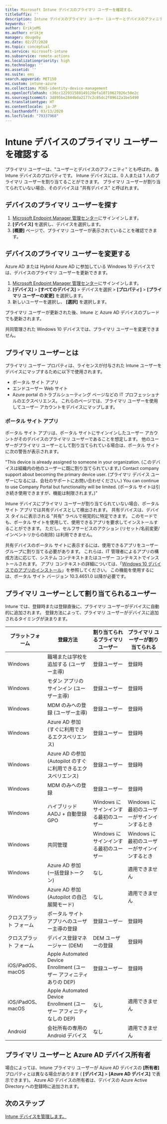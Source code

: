 ```yaml
---
title: Microsoft Intune デバイスのプライマリ ユーザーを確認する。
titleSuffix: ''
description: Intune デバイスのプライマリ ユーザー (ユーザーとデバイスのアフィニティ) を確認します。
keywords: ''
author: ErikjeMS
ms.author: erikje
manager: dougeby
ms.date: 02/27/2020
ms.topic: conceptual
ms.service: microsoft-intune
ms.subservice: remote-actions
ms.localizationpriority: high
ms.technology: ''
ms.assetid: ''
ms.suite: ems
search.appverid: MET150
ms.custom: intune-azure
ms.collection: M365-identity-device-management
ms.openlocfilehash: c30cc122931588149120efa10710627826c50e2c
ms.sourcegitcommit: 3d895be2844bda2177c2c85dc2f09612a1be5490
ms.translationtype: HT
ms.contentlocale: ja-JP
ms.lasthandoff: 03/13/2020
ms.locfileid: "79337968"
---
```

# <a name="find-the-primary-user-of-an-intune-device"></a>Intune デバイスのプライマリ ユーザーを確認する

プライマリ ユーザーは、"ユーザーとデバイスのアフィニティ" とも呼ばれ、各 Intune デバイスのプロパティです。 Intune デバイスには、0 人または 1 人のプライマリ ユーザーを割り当てることができます。 プライマリ ユーザーが割り当てられていない場合、そのデバイスは "共有デバイス" と呼ばれます。

## <a name="find-a-devices-primary-user"></a>デバイスのプライマリ ユーザーを探す

1. [Microsoft Endpoint Manager 管理センター](https://go.microsoft.com/fwlink/?linkid=2109431)にサインインします。
2. **[デバイス]** を選択し、デバイスを選択します。
3. **[概要]** ページで、プライマリ ユーザーが表示されていることを確認できます。

## <a name="change-a-devices-primary-user"></a>デバイスのプライマリ ユーザーを変更する

Azure AD または Hybrid Azure AD に参加している Windows 10 デバイスでは、デバイスのプライマリ ユーザーを更新できます。

1. [Microsoft Endpoint Manager 管理センター](https://go.microsoft.com/fwlink/?linkid=2109431)にサインインします。
2. **[デバイス]**  >  **[すべてのデバイス]** > デバイスを選択 > **[プロパティ]**  >  **[プライマリ ユーザーの変更]** を選択します。
3. 新しいユーザーを選択し、 **[選択]** を選択します。

プライマリ ユーザーが更新された後、Intune と Azure AD デバイスのブレードでも更新されます。

共同管理された Windows 10 デバイスでは、プライマリ ユーザーを変更できません。


## <a name="what-is-the-primary-user"></a>プライマリ ユーザーとは
プライマリ ユーザー プロパティは、ライセンスが付与された Intune ユーザーをデバイスにマップするために以下で使用されます。
- ポータル サイト アプリ
- エンドユーザー Web サイト
- Azure portal のトラブルシューティング ページなどの IT プロフェッショナルのエクスペリエンス。 これらのページでは、プライマリ ユーザーを使用してユーザー アカウントをデバイスにマップします。 

### <a name="company-portal-app"></a>ポータル サイト アプリ
ポータル サイト アプリは、ポータル サイトにサインインしたユーザー アカウントがそのデバイスのプライマリ ユーザーであることを想定します。 他のユーザーがプライマリ ユーザーとして割り当てられている場合は、ポータル サイトに次の警告が表示されます。

"This device is already assigned to someone in your organization. (このデバイスは組織内の他のユーザーに既に割り当てられています。) Contact company support about becoming the primary device user. (プライマリ デバイス ユーザーになるには、会社のサポートにお問い合わせください。) You can continue to use Company Portal but functionality will be limited. (ポータル サイトは引き続き使用できますが、機能は制限されます。)"

Intune デバイスにプライマリ ユーザーが割り当てられていない場合、ポータル サイト アプリでは共有デバイスとして検出されます。 共有デバイスは、デバイス タイルに表示される "共有" ラベルで視覚的に特定できます。 このモードでも、ポータル サイトを使用して、使用できるアプリを要求してインストールすることができます。 ただし、セルフサービスのアクション (リセット/名前変更/インベントリからの削除) は利用できません。  

共有デバイスのポータル サイトに表示するには、使用できるアプリをユーザー グループに割り当てる必要があります。 これらは、IT 管理者によるアプリの構成方法に応じて、システム コンテキストまたはユーザー コンテキストでインストールされます。 アプリ コンテキストの詳細については、「[Windows 10 デバイスでのアプリのインストール](../apps/apps-windows-10-app-deploy.md)」を参照してください。 この機能を使用するには、ポータル サイト バージョン 10.3.4651.0 以降が必要です。


## <a name="who-is-assigned-as-the-primary-user"></a>プライマリ ユーザーとして割り当てられるユーザー
Intune では、登録時または登録直後に、プライマリ ユーザーがデバイスに自動的に追加されます。 登録方法によって、プライマリ ユーザーがデバイスに追加されるタイミングが決まります。

| プラットフォーム | 登録方法 | 割り当てられるプライマリ ユーザー | プライマリ ユーザーが割り当てられる |
| ---- | ---- | ---- | ---- |
| Windows | 職場または学校を追加する (ユーザー主導) | 登録ユーザー | 登録時 |   
| Windows | モダン アプリのサインイン (ユーザー主導) | 登録ユーザー | 登録時 | 
| Windows | MDM のみへの登録 (ユーザー主導) | 登録ユーザー | 登録時 | 
| Windows | Azure AD 参加 (すぐに利用できるエクスペリエンス) | 登録ユーザー | 登録時 | 
| Windows | Azure AD の参加 (Autopilot のすぐに利用できるエクスペリエンス) | 登録ユーザー | 登録時 | 
| Windows | MDM のみへの登録 | 登録ユーザー | 登録時 | 
| Windows | ハイブリッド AADJ + 自動登録 GPO | Windows にサインインする最初のユーザー | Windows に最初のユーザーがサインインするとき| 
| Windows | 共同管理 | Windows にサインインする最初のユーザー | Windows に最初のユーザーがサインインするとき | 
| Windows | Azure AD 参加 (一括登録トークン) | なし | 適用できません | 
| Windows | Azure AD 参加 (Autopilot の自己展開モード) | なし | 適用できません | 
| クロスプラット フォーム | ポータル サイト アプリへのユーザー主導の登録 | 登録ユーザー | 登録時 |
| クロスプラット フォーム | デバイス登録マネージャー (DEM) | DEM ユーザーの登録 | 登録時 |
| iOS/iPadOS、macOS | Apple Automated Device Enrollment (ユーザー アフィニティありの DEP) | 登録ユーザー | 登録時 |
| iOS/iPadOS、macOS | Apple Automated Device Enrollment (ユーザー アフィニティなしの DEP) | なし | 適用できません |
| Android | 会社所有の専用の Android デバイス | なし | 適用できません |

## <a name="primary-user-and-azure-ad-device-owner"></a>プライマリ ユーザーと Azure AD デバイス所有者
場合によっては、Intune プライマリ ユーザーが Azure AD デバイスの **[所有者]** プロパティとは異なる場合があります ( **[デバイス]**  >  **[Azure AD デバイス]** で表示できます)。 Azure AD デバイスの所有者は、デバイスの Azure Active Directory への登録時に追加されます。

## <a name="next-steps"></a>次のステップ
[Intune デバイスを管理します。](device-management.md)
